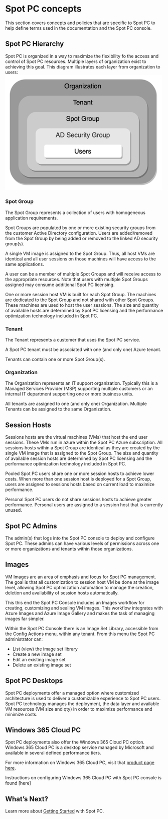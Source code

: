 <meta name="robots" content="noindex">

# Spot PC concepts
This section covers concepts and policies that are specific to Spot PC to help define terms used in the documentation and the Spot PC console.

## Spot PC Hierarchy
Spot PC is organized in a way to maximize the flexibility fo the access and control of Spot PC resources.  Multiple layers of organization exist to achieving this goal. This diagram illustrates each layer from organization to users:<br>
<img src="/spot-pc/_media/features-concepts-01.png" width="500"> </a>

### Spot Group
The Spot Group represents a collection of users with homogeneous application requirements.

Spot Groups are populated by one or more existing security groups from the customer Active Directory configuration.  Users are added/removed from the Spot Group by being added or removed to the linked AD security group(s).

A single VM image is assigned to the Spot Group.  Thus, all host VMs are identical and all user sessions on those machines will have access to the same applications.

A user can be a member of multiple Spot Groups and will receive access to the appropriate resources.  Note that users with multiple Spot Groups assigned may consume additional Spot PC licensing.

One or more session host VM is built for each Spot Group. The machines are dedicated to the Spot Group and not shared with other Spot Groups. These machines are used to host the user sessions.  The size and quantity of available hosts are determined by Spot PC licensing and the performance optimization technology included in Spot PC.  

### Tenant
The Tenant represents a customer that uses the Spot PC service.

A Spot PC tenant must be associated with one (and only one) Azure tenant.

Tenants can contain one or more Spot Group(s).

### Organization
The Organization represents an IT support organization.  Typically this is a Managed Services Provider (MSP) supporting multiple customers or an internal IT department supporting one or more business units.

All tenants are assigned to one (and only one) Organization. Multiple Tenants can be assigned to the same Organization.

## Session Hosts
Sessions hosts are the virtual machines (VMs) that host the end user sessions.  These VMs run in azure within the Spot PC Azure subscription.  All sessions hosts within a Spot Group are identical as they are created by the single VM image that is assigned to the Spot Group.  The size and quantity of available session hosts are determined by Spot PC licensing and the performance optimization technology included in Spot PC.  

Pooled Spot PC users share one or more session hosts to achieve lower costs. When more than one session host is deployed for a Spot Group, users are assigned to sessions hosts based on current load to maximize performance.

Personal Spot PC users do not share sessions hosts to achieve greater performance.  Personal users are assigned to a session host that is currently unused.  

## Spot PC Admins
The admin(s) that logs into the Spot PC console to deploy and configure Spot PC.  These admins can have various levels of permissions across one or more organizations and tenants within those organizations.

## Images
VM Images are an area of emphasis and focus for Spot PC management.  The goal is that all customization to session host VM be done at the image level, allowing Spot PC optimization automation to manage the creation, deletion and availability of session hosts automatically.

This this end the Spot PC Console includes an Images workflow for creating, customizing and sealing VM images.  This workflow integrates with Azure Images and Azure Image Gallery and makes the task of managing images far simpler.

Within the Spot PC Console there is an Image Set Library, accessible from the Config Actions menu, within any tenant. From this menu the Spot PC administrator can:
* List (view) the image set library
* Create a new image set
* Edit an existing image set
* Delete an existing image set

## Spot PC Desktops
Spot PC deployments offer a managed option where customized architecture is used to deliver a customizable experience to Spot PC users. Spot PC technology manages the deployment, the data layer and available VM resources (VM size and qty) in order to maximize performance and minimize costs.

## Windows 365 Cloud PC
Spot PC deployments also offer the Windows 365 Cloud PC option.  Windows 365 Cloud PC is a desktop service managed by Microsoft and available in several defined performance tiers.

For more information on Windows 365 Cloud PC, visit that [product page here](https://www.microsoft.com/en-us/windows-365).

Instructions on configuring Windows 365 Cloud PC with Spot PC console is found [here]








## What’s Next?

Learn more about [Getting Started](spot-pc/getting-started/) with Spot PC.
